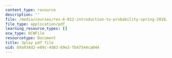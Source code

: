 ```yaml
---
content_type: resource
description: ''
file: /media/courses/res-6-012-introduction-to-probability-spring-2018/b9a934d2e89c4d8369e3fb47544ca044_WFMTus20mz4.pdf
file_type: application/pdf
learning_resource_types: []
ocw_type: OCWFile
resourcetype: Document
title: 3play pdf file
uid: b9a934d2-e89c-4d83-69e3-fb47544ca044
---
```

